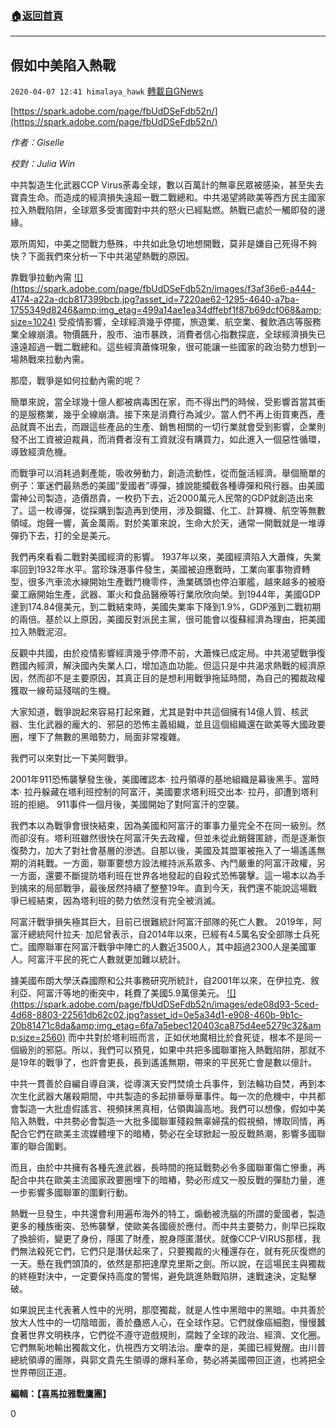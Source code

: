 ###  [:house:返回首頁](https://github.com/ourhimalayas/txt)
---

## 假如中美陷入熱戰
`2020-04-07 12:41 himalaya_hawk` [轉載自GNews](https://gnews.org/zh-hant/165154/)

[https://spark.adobe.com/page/fbUdDSeFdb52n/](https://spark.adobe.com/page/fbUdDSeFdb52n/)

*作者：Giselle*

*校對：Julia Win*

中共製造生化武器CCP Virus荼毒全球，數以百萬計的無辜民眾被感染，甚至失去寶貴生命。而造成的經濟損失遠超一戰二戰總和。中共渴望將歐美等西方民主國家拉入熱戰陷阱，全球眾多受害國對中共的怒火已經點燃。熱戰已處於一觸即發的邊緣。

眾所周知，中美之間戰力懸殊，中共如此急切地想開戰，莫非是嫌自己死得不夠快？下面我們來分析一下中共渴望熱戰的原因。

靠戰爭拉動內需
[!\[\](https://spark.adobe.com/page/fbUdDSeFdb52n/images/f3af36e6-a444-4174-a22a-dcb817399bcb.jpg?asset_id=7220ae62-1295-4640-a7ba-1755349d8246&amp;img_etag=499a14ae1ea34dffebf1f87b69dcf068&amp;size=1024)](https://spark.adobe.com/page/fbUdDSeFdb52n/images/f3af36e6-a444-4174-a22a-dcb817399bcb.jpg?asset_id=7220ae62-1295-4640-a7ba-1755349d8246&amp;img_etag=499a14ae1ea34dffebf1f87b69dcf068&amp;size=1024)
受疫情影響，全球經濟幾乎停擺，旅遊業、航空業、餐飲酒店等服務業全線崩潰。物價飆升，股市、油市暴跌，消費者信心指數探底，全球經濟損失已遠遠超過一戰二戰總和。這些經濟蕭條現象，很可能讓一些國家的政治勢力想到一場熱戰來拉動內需。

那麼，戰爭是如何拉動內需的呢？

簡單來說，當全球幾十億人都被病毒困在家，而不得出門的時候，受影響首當其衝的是服務業，幾乎全線崩潰。接下來是消費行為減少。當人們不再上街買東西，產品就賣不出去，而跟這些產品的生產、銷售相關的一切行業就會受到影響，企業則發不出工資被迫裁員，而消費者沒有工資就沒有購買力，如此進入一個惡性循環，導致經濟危機。

而戰爭可以消耗過剩產能，吸收勞動力，創造流動性，從而盤活經濟。舉個簡單的例子：軍迷們最熟悉的美國“愛國者”導彈，據說能攔截各種導彈和飛行器。由美國雷神公司製造，造價昂貴，一枚扔下去，近2000萬元人民幣的GDP就創造出來了。這一枚導彈，從採購到製造再到使用，涉及鋼鐵、化工、計算機、航空等無數領域。炮聲一響，黃金萬兩。對於美軍來說，生命大於天，通常一開戰就是一堆導彈扔下去，打的全是美元。

我們再來看看二戰對美國經濟的影響。 1937年以來，美國經濟陷入大蕭條，失業率回到1932年水平。當珍珠港事件發生，美國被迫應戰時，工業向軍事物資轉型，很多汽車流水線開始生產戰鬥機零件，漁業碼頭也停泊軍艦，越來越多的被廢棄工廠開始生產，武器、軍火和食品醫療等行業欣欣向榮。到1944年，美國GDP達到174.84億美元，到二戰結束時，美國失業率下降到1.9%，GDP漲到二戰初期的兩倍。基於以上原因，美國反對派民主黨，很可能會以復蘇經濟為理由，把美國拉入熱戰泥沼。

反觀中共國，由於疫情影響經濟幾乎停滯不前，大蕭條已成定局。中共渴望戰爭復甦國內經濟，解決國內失業人口，增加造血功能。但這只是中共渴求熱戰的經濟原因，然而卻不是主要原因，其真正目的是想利用戰爭拖延時間，為自己的獨裁政權獲取一線苟延殘喘的生機。

大家知道，戰爭說起來容易打起來難，尤其是對中共這個擁有14億人質、核武器、生化武器的龐大的、邪惡的恐怖主義組織，並且這個組織還在歐美等大國政要圈，埋下了無數的黑暗勢力，局面非常複雜。

我們可以來對比一下美阿戰爭。

2001年911恐怖襲擊發生後，美國確認本· 拉丹領導的基地組織是幕後黑手。當時本· 拉丹躲藏在塔利班控制的阿富汗，美國要求塔利班交出本· 拉丹，卻遭到塔利班的拒絕。 911事件一個月後，美國開始了對阿富汗的空襲。

我們本以為戰爭會很快結束，因為美國和阿富汗的軍事力量完全不在同一級別。然而卻沒有。塔利班雖然很快在阿富汗失去政權，但並未從此銷聲匿跡，而是逐漸恢復勢力，加大了對社會基層的滲透。自那以後，美國及其盟軍被拖入了一場遙遙無期的消耗戰。一方面，聯軍要想方設法維持派系眾多、內鬥嚴重的阿富汗政權，另一方面，還要不斷提防塔利班在世界各地發起的自殺式恐怖襲擊。這一場本以為手到擒來的局部戰爭，最後居然持續了整整19年。直到今天，我們還不能說這場戰爭已經結束，因為塔利班的勢力依然沒有完全被消滅。

阿富汗戰爭損失極其巨大，目前已很難統計阿富汗部隊的死亡人數。 2019年，阿富汗總統阿什拉夫· 加尼曾表示，自2014年以來，已經有4.5萬名安全部隊士兵死亡。國際聯軍在阿富汗戰爭中陣亡的人數近3500人，其中超過2300人是美國軍人。阿富汗平民的死亡人數就更加難以統計。

據美國布朗大學沃森國際和公共事務研究所統計，自2001年以來，在伊拉克、敘利亞、阿富汗等地的衝突中，耗費了美國5.9萬億美元。
[!\[\](https://spark.adobe.com/page/fbUdDSeFdb52n/images/ede08d93-5ced-4d68-8803-22561db62c02.jpg?asset_id=0e5a34d1-e908-460b-9b1c-20b81471c8da&amp;img_etag=6fa7a5ebec120403ca875d4ee5279c32&amp;size=2560)](https://spark.adobe.com/page/fbUdDSeFdb52n/images/ede08d93-5ced-4d68-8803-22561db62c02.jpg?asset_id=0e5a34d1-e908-460b-9b1c-20b81471c8da&amp;img_etag=6fa7a5ebec120403ca875d4ee5279c32&amp;size=1024)
而中共對於塔利班而言，正如伏地魔相比於食死徒，根本不是同一個級別的邪惡。所以，我們可以預見，如果中共把多國聯軍拖入熱戰陷阱，那就不是19年的戰爭了，也許會更長，長到遙遙無期，帶來的平民死亡會是數以億計。

中共一貫善於自編自導自演，從導演天安門焚燒士兵事件，到法輪功自焚，再到本次生化武器大屠殺期間，中共製造的多起排華辱華事件。每一次的危機中，中共都會製造一大批虛假謠言、視頻抹黑真相，佔領輿論高地。我們可以想像，假如中美陷入熱戰，中共勢必會製造一大批多國聯軍殘殺無辜婦孺的假視頻，博取同情，再配合它們在歐美主流媒體埋下的暗樁，勢必在全球掀起一股反戰熱潮，影響多國聯軍的聯合圍剿。

而且，由於中共擁有各種先進武器，長時間的拖延戰勢必令多國聯軍傷亡慘重，再配合中共在歐美主流國家政要圈埋下的暗樁，勢必形成又一股反戰的彈劾力量，進一步影響多國聯軍的圍剿行動。

熱戰一旦發生，中共還會利用遍布海外的特工，煽動被洗腦的所謂的愛國者，製造更多的種族衝突、恐怖襲擊，使歐美各國疲於應付。而中共主要勢力，則早已採取了換臉術，變更了身份，隱匿了財產，脫身隱匿潛伏。就像CCP-VIRUS那樣，我們無法殺死它們，它們只是潛伏起來了，只要獨裁的火種還存在，就有死灰復燃的一天。懸在我們頭頂的，依然是那把達摩克里斯之劍。所以說，在這場民主與獨裁的終極對決中，一定要保持高度的警惕，避免跳進熱戰陷阱，速戰速決，定點擊破。

如果說民主代表著人性中的光明，那麼獨裁，就是人性中黑暗中的黑暗。中共善於放大人性中的一切陰暗面，善於蠱惑人心，在全球作惡。它們就像癌細胞，慢慢蠶食著世界文明秩序，它們從不遵守遊戲規則，腐蝕了全球的政治、經濟、文化圈。它們無恥地輸出獨裁文化，仇視西方文明法治。慶幸的是，美國已經覺醒。由川普總統領導的團隊，與郭文貴先生領導的爆料革命，勢必將美國帶回正道，也將把全世界帶回正道。

**編輯：【喜馬拉雅戰鷹團】**

0
